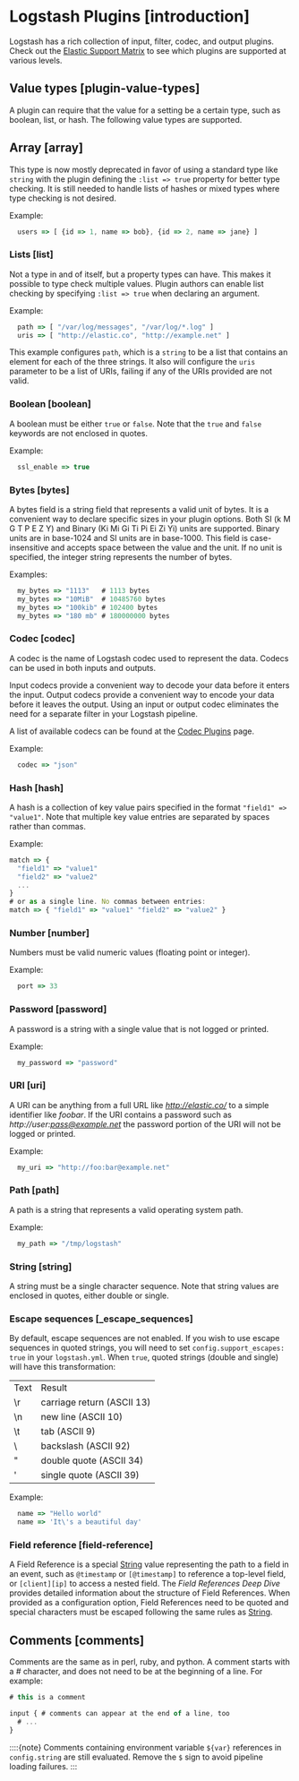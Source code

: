 # Logstash Plugins [introduction]

Logstash has a rich collection of input, filter, codec, and output plugins. Check out the [Elastic Support Matrix](https://www.elastic.co/support/matrix#matrix_logstash_plugins) to see which plugins are supported at various levels.


## Value types [plugin-value-types]

A plugin can require that the value for a setting be a certain type, such as boolean, list, or hash. The following value types are supported.

## Array [array]

This type is now mostly deprecated in favor of using a standard type like `string` with the plugin defining the `:list => true` property for better type checking. It is still needed to handle lists of hashes or mixed types where type checking is not desired.

Example:

```js
  users => [ {id => 1, name => bob}, {id => 2, name => jane} ]
```


### Lists [list]

Not a type in and of itself, but a property types can have. This makes it possible to type check multiple values. Plugin authors can enable list checking by specifying `:list => true` when declaring an argument.

Example:

```js
  path => [ "/var/log/messages", "/var/log/*.log" ]
  uris => [ "http://elastic.co", "http://example.net" ]
```

This example configures `path`, which is a `string` to be a list that contains an element for each of the three strings. It also will configure the `uris` parameter to be a list of URIs, failing if any of the URIs provided are not valid.


### Boolean [boolean]

A boolean must be either `true` or `false`. Note that the `true` and `false` keywords are not enclosed in quotes.

Example:

```js
  ssl_enable => true
```


### Bytes [bytes]

A bytes field is a string field that represents a valid unit of bytes. It is a convenient way to declare specific sizes in your plugin options. Both SI (k M G T P E Z Y) and Binary (Ki Mi Gi Ti Pi Ei Zi Yi) units are supported. Binary units are in base-1024 and SI units are in base-1000. This field is case-insensitive and accepts space between the value and the unit. If no unit is specified, the integer string represents the number of bytes.

Examples:

```js
  my_bytes => "1113"   # 1113 bytes
  my_bytes => "10MiB"  # 10485760 bytes
  my_bytes => "100kib" # 102400 bytes
  my_bytes => "180 mb" # 180000000 bytes
```


### Codec [codec]

A codec is the name of Logstash codec used to represent the data. Codecs can be used in both inputs and outputs.

Input codecs provide a convenient way to decode your data before it enters the input. Output codecs provide a convenient way to encode your data before it leaves the output. Using an input or output codec eliminates the need for a separate filter in your Logstash pipeline.

A list of available codecs can be found at the [Codec Plugins](/lsr/codec-plugins.md) page.

Example:

```js
  codec => "json"
```


### Hash [hash]

A hash is a collection of key value pairs specified in the format `"field1" => "value1"`. Note that multiple key value entries are separated by spaces rather than commas.

Example:

```js
match => {
  "field1" => "value1"
  "field2" => "value2"
  ...
}
# or as a single line. No commas between entries:
match => { "field1" => "value1" "field2" => "value2" }
```


### Number [number]

Numbers must be valid numeric values (floating point or integer).

Example:

```js
  port => 33
```


### Password [password]

A password is a string with a single value that is not logged or printed.

Example:

```js
  my_password => "password"
```


### URI [uri]

A URI can be anything from a full URL like *http://elastic.co/* to a simple identifier like *foobar*. If the URI contains a password such as *http://user:pass@example.net* the password portion of the URI will not be logged or printed.

Example:

```js
  my_uri => "http://foo:bar@example.net"
```


### Path [path]

A path is a string that represents a valid operating system path.

Example:

```js
  my_path => "/tmp/logstash"
```


### String [string]

A string must be a single character sequence. Note that string values are enclosed in quotes, either double or single.

### Escape sequences [_escape_sequences]

By default, escape sequences are not enabled. If you wish to use escape sequences in quoted strings, you will need to set `config.support_escapes: true` in your `logstash.yml`. When `true`, quoted strings (double and single) will have this transformation:

|     |     |
| --- | --- |
| Text | Result |
| \r | carriage return (ASCII 13) |
| \n | new line (ASCII 10) |
| \t | tab (ASCII 9) |
| \\ | backslash (ASCII 92) |
| \" | double quote (ASCII 34) |
| \' | single quote (ASCII 39) |

Example:

```js
  name => "Hello world"
  name => 'It\'s a beautiful day'
```


### Field reference [field-reference]

A Field Reference is a special [String](#string) value representing the path to a field in an event, such as `@timestamp` or `[@timestamp]` to reference a top-level field, or `[client][ip]` to access a nested field. The *Field References Deep Dive* provides detailed information about the structure of Field References. When provided as a configuration option, Field References need to be quoted and special characters must be escaped following the same rules as [String](#string).


## Comments [comments]

Comments are the same as in perl, ruby, and python. A comment starts with a *#* character, and does not need to be at the beginning of a line. For example:

```js
# this is a comment

input { # comments can appear at the end of a line, too
  # ...
}
```

::::{note}
Comments containing environment variable `${var}` references in `config.string` are still evaluated. Remove the `$` sign to avoid pipeline loading failures.
:::